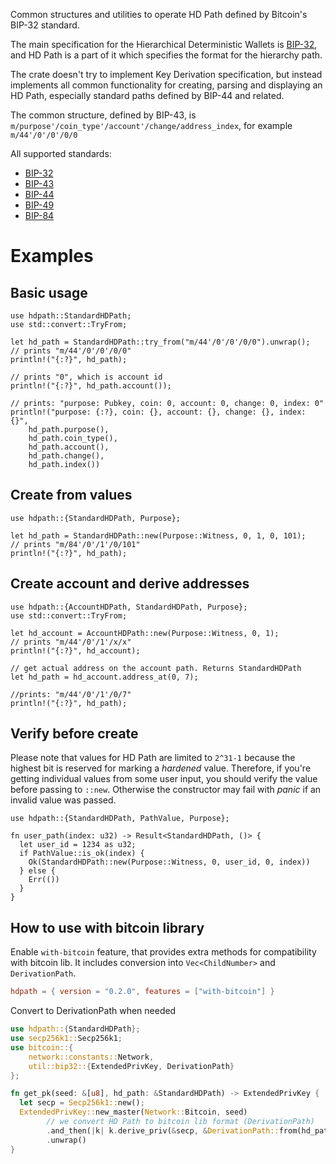 Common structures and utilities to operate HD Path defined by Bitcoin's BIP-32 standard.

The main specification for the Hierarchical Deterministic Wallets is [BIP-32](https://github.com/bitcoin/bips/blob/master/bip-0032.mediawiki),
and HD Path is a part of it which specifies the format for the hierarchy path.

The crate doesn't try to implement Key Derivation specification, but instead implements all common
functionality for creating, parsing and displaying an HD Path, especially standard paths defined
by BIP-44 and related.

The common structure, defined by BIP-43, is `m/purpose'/coin_type'/account'/change/address_index`, for example `m/44'/0'/0'/0/0`

All supported standards:

 - [BIP-32](https://github.com/bitcoin/bips/blob/master/bip-0032.mediawiki)
 - [BIP-43](https://github.com/bitcoin/bips/blob/master/bip-0043.mediawiki)
 - [BIP-44](https://github.com/bitcoin/bips/blob/master/bip-0044.mediawiki)
 - [BIP-49](https://github.com/bitcoin/bips/blob/master/bip-0049.mediawiki)
 - [BIP-84](https://github.com/bitcoin/bips/blob/master/bip-0084.mediawiki)

# Examples

## Basic usage
```
use hdpath::StandardHDPath;
use std::convert::TryFrom;

let hd_path = StandardHDPath::try_from("m/44'/0'/0'/0/0").unwrap();
// prints "m/44'/0'/0'/0/0"
println!("{:?}", hd_path);

// prints "0", which is account id
println!("{:?}", hd_path.account());

// prints: "purpose: Pubkey, coin: 0, account: 0, change: 0, index: 0"
println!("purpose: {:?}, coin: {}, account: {}, change: {}, index: {}",
    hd_path.purpose(),
    hd_path.coin_type(),
    hd_path.account(),
    hd_path.change(),
    hd_path.index())
```

## Create from values
```
use hdpath::{StandardHDPath, Purpose};

let hd_path = StandardHDPath::new(Purpose::Witness, 0, 1, 0, 101);
// prints "m/84'/0'/1'/0/101"
println!("{:?}", hd_path);
```

## Create account and derive addresses
```
use hdpath::{AccountHDPath, StandardHDPath, Purpose};
use std::convert::TryFrom;

let hd_account = AccountHDPath::new(Purpose::Witness, 0, 1);
// prints "m/44'/0'/1'/x/x"
println!("{:?}", hd_account);

// get actual address on the account path. Returns StandardHDPath
let hd_path = hd_account.address_at(0, 7);

//prints: "m/44'/0'/1'/0/7"
println!("{:?}", hd_path);
```

## Verify before create

Please note that values for HD Path are limited to `2^31-1` because the highest bit is reserved
for marking a _hardened_ value. Therefore, if you're getting individual values from some user
input, you should verify the value before passing to `::new`. Otherwise the constructor may
fail with _panic_ if an invalid value was passed.

```
use hdpath::{StandardHDPath, PathValue, Purpose};

fn user_path(index: u32) -> Result<StandardHDPath, ()> {
  let user_id = 1234 as u32;
  if PathValue::is_ok(index) {
    Ok(StandardHDPath::new(Purpose::Witness, 0, user_id, 0, index))
  } else {
    Err(())
  }
}
 ```

## How to use with bitcoin library

Enable `with-bitcoin` feature, that provides extra methods for compatibility with bitcoin lib. 
It includes conversion into `Vec<ChildNumber>` and `DerivationPath`.

```toml
hdpath = { version = "0.2.0", features = ["with-bitcoin"] }
```

Convert to DerivationPath when needed

```rust
use hdpath::{StandardHDPath};
use secp256k1::Secp256k1;
use bitcoin::{
    network::constants::Network,
    util::bip32::{ExtendedPrivKey, DerivationPath}
};

fn get_pk(seed: &[u8], hd_path: &StandardHDPath) -> ExtendedPrivKey {
  let secp = Secp256k1::new();
  ExtendedPrivKey::new_master(Network::Bitcoin, seed)
        // we convert HD Path to bitcoin lib format (DerivationPath)
        .and_then(|k| k.derive_priv(&secp, &DerivationPath::from(hd_path)))
        .unwrap()
}
```